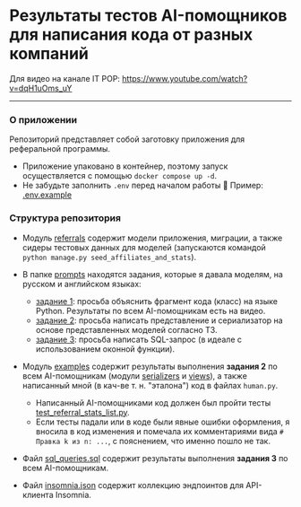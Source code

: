 # Результаты тестов AI-помощников для написания кода от разных компаний
Для видео на канале IT POP: https://www.youtube.com/watch?v=dqH1uOms_uY

---

### О приложении

Репозиторий представляет собой заготовку приложения для реферальной программы.

- Приложение упаковано в контейнер, поэтому запуск осуществляется с помощью `docker compose up -d`.
- Не забудьте заполнить `.env` перед началом работы 🙂 Пример: [.env.example](.env.example)

### Структура репозитория

- Модуль [referrals](referrals) содержит модели приложения, миграции, а также сидеры тестовых данных для моделей (запускаются командой `python manage.py seed_affiliates_and_stats`).

- В папке [prompts](prompts) находятся задания, которые я давала моделям, на русском и английском языках:

  - [задание 1](prompts%2F%D0%B7%D0%B0%D0%B4%D0%B0%D0%BD%D0%B8%D0%B5_1_ru.txt): просьба объяснить фрагмент кода (класс) на языке Python. Результаты по всем AI-помощникам есть на видео.
  - [задание 2](prompts%2F%D0%B7%D0%B0%D0%B4%D0%B0%D0%BD%D0%B8%D0%B5_2_ru.txt): просьба написать представление и сериализатор на основе представленных моделей согласно ТЗ.
  - [задание 3](prompts%2F%D0%B7%D0%B0%D0%B4%D0%B0%D0%BD%D0%B8%D0%B5_3_ru.txt): просьба написать SQL-запрос (в идеале с использованием оконной функции).

- Модуль [examples](examples) содержит результаты выполнения **задания 2** по всем AI-помощникам (модули [serializers](examples%2Fserializers) и [views](examples%2Fviews)), а также написанный мной (в кач-ве т. н. "эталона") код в файлах `human.py`.

  - Написанный AI-помощниками код должен был пройти тесты [test_referral_stats_list.py](examples%2Ftests%2Ftest_referral_stats_list.py).
  - Если тесты падали или в коде были явные ошибки оформления, я вносила в код изменения и помечала их комментариями вида `# Правка k из n: ...`, с пояснением, что именно пошло не так.

- Файл [sql_queries.sql](sql_queries.sql) содержит результаты выполнения **задания 3** по всем AI-помощникам.
- Файл [insomnia.json](insomnia.json) содержит коллекцию эндпоинтов для API-клиента Insomnia.
